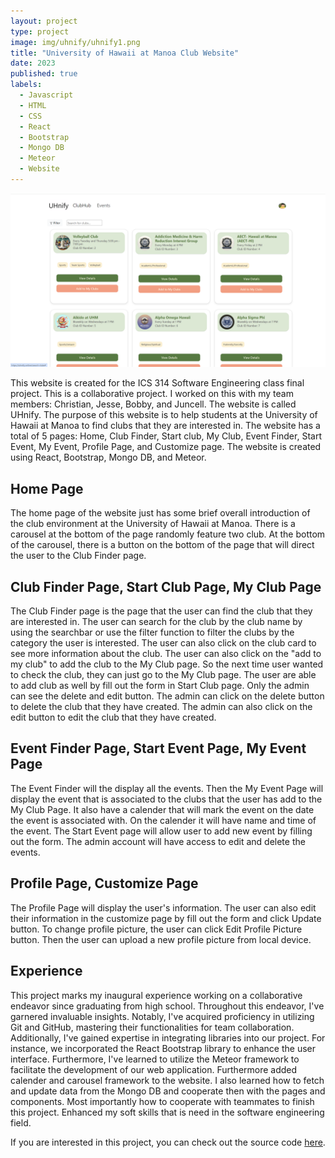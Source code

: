 ```yaml
---
layout: project
type: project
image: img/uhnify/uhnify1.png
title: "University of Hawaii at Manoa Club Website"
date: 2023
published: true
labels:
  - Javascript
  - HTML
  - CSS
  - React
  - Bootstrap
  - Mongo DB
  - Meteor  
  - Website
---
```


<div align="center">
  <img  src="../img/uhnify/uhnify.PNG" class="img-thumbnail" >
  
</div>

This website is created for the ICS 314 Software Engineering class final project. This is a collaborative project. I worked on this with my team members: Christian, Jesse, Bobby, and Juncell. The website is called UHnify. The purpose of this website is to help students at the University of Hawaii at Manoa to find clubs that they are interested in. The website has a total of 5 pages: Home, Club Finder, Start club, My Club, Event Finder, Start Event, My Event, Profile Page, and Customize page. The website is created using React, Bootstrap, Mongo DB, and Meteor.

## Home Page 
The home page of the website just has some brief overall introduction of the club environment at the University of Hawaii at Manoa. There is a carousel at the bottom of the page randomly feature two club. At the bottom of the carousel, there is a button on the bottom of the page that will direct the user to the Club Finder page.

## Club Finder Page, Start Club Page, My Club Page
The Club Finder page is the page that the user can find the club that they are interested in. The user can search for the club by the club name by using the searchbar or use the filter function to filter the clubs by the category the user is interested. The user can also click on the club card to see more information about the club. The user can also click on the "add to my club" to add the club to the My Club page. So the next time user wanted to check the club, they can just go to the My Club page. The user are able to add club as well by fill out the form in Start Club page. Only the admin can see the delete and edit button. The admin can click on the delete button to delete the club that they have created. The admin can also click on the edit button to edit the club that they have created. 

## Event Finder Page, Start Event Page, My Event Page
The Event Finder will the display all the events. Then the My Event Page will display the event that is associated to the clubs that the user has add to the My Club Page. It also have a calender that will mark the event on the date the event is associated with. On the calender it will have name and time of the event.  The Start Event page will allow user to add new event by filling out the form. The admin account will have access to edit and delete the events. 

## Profile Page, Customize Page
The Profile Page will display the user's information. The user can also edit their information in the customize page by fill out the form and click Update button. To change profile picture, the user can click Edit Profile Picture button. Then the user can upload a new profile picture from local device. 

## Experience 
This project marks my inaugural experience working on a collaborative endeavor since graduating from high school. Throughout this endeavor, I've garnered invaluable insights. Notably, I've acquired proficiency in utilizing Git and GitHub, mastering their functionalities for team collaboration. Additionally, I've gained expertise in integrating libraries into our project. For instance, we incorporated the React Bootstrap library to enhance the user interface. Furthermore, I've learned to utilize the Meteor framework to facilitate the development of our web application. Furthermore added calender and carousel framework to the website.  I also learned how to fetch and update data from the Mongo DB and cooperate then with the pages and components. Most importantly how to cooperate with teammates to finish this project. Enhanced my soft skills that is need in the software engineering field.

If you are interested in this project, you can check out the source code [here](https://uhnify.github.io/).